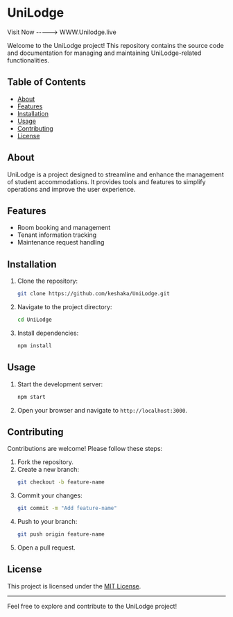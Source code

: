 # UniLodge

Visit Now -----> WWW.Unilodge.live

Welcome to the UniLodge project! This repository contains the source code and documentation for managing and maintaining UniLodge-related functionalities.

## Table of Contents

- [About](#about)
- [Features](#features)
- [Installation](#installation)
- [Usage](#usage)
- [Contributing](#contributing)
- [License](#license)

## About

UniLodge is a project designed to streamline and enhance the management of student accommodations. It provides tools and features to simplify operations and improve the user experience.

## Features

- Room booking and management
- Tenant information tracking
- Maintenance request handling

## Installation

1. Clone the repository:
    ```bash
    git clone https://github.com/keshaka/UniLodge.git
    ```
2. Navigate to the project directory:
    ```bash
    cd UniLodge
    ```
3. Install dependencies:
    ```bash
    npm install
    ```

## Usage

1. Start the development server:
    ```bash
    npm start
    ```
2. Open your browser and navigate to `http://localhost:3000`.

## Contributing

Contributions are welcome! Please follow these steps:

1. Fork the repository.
2. Create a new branch:
    ```bash
    git checkout -b feature-name
    ```
3. Commit your changes:
    ```bash
    git commit -m "Add feature-name"
    ```
4. Push to your branch:
    ```bash
    git push origin feature-name
    ```
5. Open a pull request.

## License

This project is licensed under the [MIT License](LICENSE).

---
Feel free to explore and contribute to the UniLodge project!
